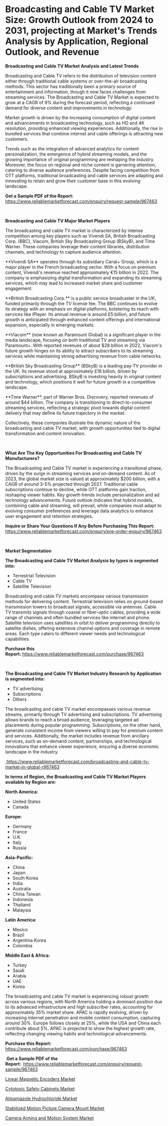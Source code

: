 <p><h1>Broadcasting and Cable TV Market Size: Growth Outlook from 2024 to 2031, projecting at Market's Trends Analysis by Application, Regional Outlook, and Revenue</h1></p><p><strong>Broadcasting and Cable TV Market Analysis and Latest Trends</strong></p>
<p><p>Broadcasting and Cable TV refers to the distribution of television content either through traditional cable systems or over-the-air broadcasting methods. This sector has traditionally been a primary source of entertainment and information, though it now faces challenges from streaming services. The Broadcasting and Cable TV Market is expected to grow at a CAGR of 9% during the forecast period, reflecting a continued demand for diverse content and improvements in technology. </p><p>Market growth is driven by the increasing consumption of digital content and advancements in broadcasting technology, such as HD and 4K resolution, providing enhanced viewing experiences. Additionally, the rise in bundled services that combine internet and cable offerings is attracting new customers. </p><p>Trends such as the integration of advanced analytics for content personalization, the emergence of hybrid streaming models, and the growing importance of original programming are reshaping the industry. Moreover, the focus on regional and niche content is garnering attention, catering to diverse audience preferences. Despite facing competition from OTT platforms, traditional broadcasting and cable services are adapting and innovating to retain and grow their customer base in this evolving landscape.</p></p>
<p><strong>Get a Sample PDF of the Report:&nbsp;</strong> <a href="https://www.reliablemarketforecast.com/enquiry/request-sample/967463?utm_campaign=1167&utm_medium=2&utm_source=Github&utm_content=ia&utm_term=30102024&utm_id=broadcasting-and-cable-tv">https://www.reliablemarketforecast.com/enquiry/request-sample/967463</a></p>
<p>&nbsp;</p>
<p><strong>Broadcasting and Cable TV Major Market Players</strong></p>
<p><p>The broadcasting and cable TV market is characterized by intense competition among key players such as Vivendi SA, British Broadcasting Corp. (BBC), Viacom, British Sky Broadcasting Group (BSkyB), and Time Warner. These companies leverage their content libraries, distribution channels, and technology to capture audience attention.</p><p>**Vivendi SA** operates through its subsidiary Canal+ Group, which is a major player in the French broadcasting sector. With a focus on premium content, Vivendi's revenue reached approximately €15 billion in 2022. The company is emphasizing digital transformation and expanding its streaming services, which may lead to increased market share and customer engagement.</p><p>**British Broadcasting Corp.** is a public service broadcaster in the UK, funded primarily through the TV license fee. The BBC continues to evolve its strategy with an emphasis on digital platforms, bolstering its reach with services like iPlayer. Its annual revenue is around £5 billion, and future growth is anticipated through enhanced content offerings and international expansion, especially in emerging markets.</p><p>**Viacom** (now known as Paramount Global) is a significant player in the media landscape, focusing on both traditional TV and streaming via Paramount+. With reported revenues of about $28 billion in 2022, Viacom's future growth hinges on its ability to attract subscribers to its streaming services while maintaining strong advertising revenue from cable networks.</p><p>**British Sky Broadcasting Group** (BSkyB) is a leading pay-TV provider in the UK. Its revenue stood at approximately £18 billion, driven by subscriptions and advertising. BSkyB is investing heavily in original content and technology, which positions it well for future growth in a competitive landscape.</p><p>**Time Warner**, part of Warner Bros. Discovery, reported revenues of around $44 billion. The company is transitioning to direct-to-consumer streaming services, reflecting a strategic pivot towards digital content delivery that may define its future trajectory in the market. </p><p>Collectively, these companies illustrate the dynamic nature of the broadcasting and cable TV market, with growth opportunities tied to digital transformation and content innovation.</p></p>
<p>&nbsp;</p>
<p><strong>What Are The Key Opportunities For Broadcasting and Cable TV Manufacturers?</strong></p>
<p><p>The Broadcasting and Cable TV market is experiencing a transitional phase, driven by the surge in streaming services and on-demand content. As of 2023, the global market size is valued at approximately $200 billion, with a CAGR of around 3-5% projected through 2027. Traditional cable subscriptions continue to decline, while OTT platforms gain traction, reshaping viewer habits. Key growth trends include personalization and ad technology advancements. Future outlook indicates that hybrid models, combining cable and streaming, will prevail, while companies must adapt to evolving consumer preferences and leverage data analytics to enhance user engagement and retention strategies.</p></p>
<p><strong>Inquire or Share Your Questions If Any Before Purchasing This Report:</strong> <a href="https://www.reliablemarketforecast.com/enquiry/pre-order-enquiry/967463?utm_campaign=1167&utm_medium=2&utm_source=Github&utm_content=ia&utm_term=30102024&utm_id=broadcasting-and-cable-tv">https://www.reliablemarketforecast.com/enquiry/pre-order-enquiry/967463</a></p>
<p>&nbsp;</p>
<p><strong>Market Segmentation</strong></p>
<p><strong>The Broadcasting and Cable TV Market Analysis by types is segmented into:</strong></p>
<p><ul><li>Terrestrial Television</li><li>Cable TV</li><li>Satellite Television</li></ul></p>
<p><p>Broadcasting and cable TV markets encompass various transmission methods for delivering content. Terrestrial television relies on ground-based transmission towers to broadcast signals, accessible via antennas. Cable TV transmits signals through coaxial or fiber-optic cables, providing a wide range of channels and often bundled services like internet and phone. Satellite television uses satellites in orbit to deliver programming directly to satellite dishes, offering extensive channel options and coverage in remote areas. Each type caters to different viewer needs and technological capabilities.</p></p>
<p><strong>Purchase this Report:&nbsp;</strong><a href="https://www.reliablemarketforecast.com/purchase/967463?utm_campaign=1167&utm_medium=2&utm_source=Github&utm_content=ia&utm_term=30102024&utm_id=broadcasting-and-cable-tv">https://www.reliablemarketforecast.com/purchase/967463</a></p>
<p>&nbsp;</p>
<p><strong>The Broadcasting and Cable TV Market Industry Research by Application is segmented into:</strong></p>
<p><ul><li>TV advertising</li><li>Subscriptions</li><li>Others</li></ul></p>
<p><p>The broadcasting and cable TV market encompasses various revenue streams, primarily through TV advertising and subscriptions. TV advertising allows brands to reach a broad audience, leveraging targeted ad placements during popular programming. Subscriptions, on the other hand, generate consistent income from viewers willing to pay for premium content and services. Additionally, the market includes revenue from ancillary services, such as on-demand content, partnerships, and technological innovations that enhance viewer experience, ensuring a diverse economic landscape in the industry.</p></p>
<p><a href="https://www.reliablemarketforecast.com/broadcasting-and-cable-tv-market-in-global-r967463?utm_campaign=1167&utm_medium=2&utm_source=Github&utm_content=ia&utm_term=30102024&utm_id=broadcasting-and-cable-tv">&nbsp;https://www.reliablemarketforecast.com/broadcasting-and-cable-tv-market-in-global-r967463</a></p>
<p><strong>In terms of Region, the Broadcasting and Cable TV Market Players available by Region are:</strong></p>
<p>
    <p> <strong> North America: </strong>
        <ul>
            <li>United States</li>
            <li>Canada</li>
        </ul>
        </p> 
    <p> <strong> Europe: </strong>
        <ul>
            <li>Germany</li>
            <li>France</li>
            <li>U.K.</li>
            <li>Italy</li>
            <li>Russia</li>
        </ul>
        </p> 
    <p> <strong> Asia-Pacific: </strong>
        <ul>
            <li>China</li>
            <li>Japan</li>
            <li>South Korea</li>
            <li>India</li>
            <li>Australia</li>
            <li>China Taiwan</li>
            <li>Indonesia</li>
            <li>Thailand</li>
            <li>Malaysia</li>
        </ul>
        </p> 
    <p> <strong> Latin America: </strong>
        <ul>
            <li>Mexico</li>
            <li>Brazil</li>
            <li>Argentina Korea</li>
            <li>Colombia</li>
        </ul>
        </p> 
    <p> <strong> Middle East & Africa: </strong>
        <ul>
            <li>Turkey</li>
            <li>Saudi</li>
            <li>Arabia</li>
            <li>UAE</li>
            <li>Korea</li>
        </ul>
    </p>
    </p>
<p><p>The broadcasting and cable TV market is experiencing robust growth across various regions, with North America holding a dominant position due to its advanced infrastructure and high subscriber rates, accounting for approximately 35% market share. APAC is rapidly evolving, driven by increasing internet penetration and mobile content consumption, capturing around 30%. Europe follows closely at 25%, while the USA and China each contribute about 5%. APAC is projected to show the highest growth rate, reflecting changing viewing habits and technological advancements.</p></p>
<p><strong>Purchase this Report: </strong><a href="https://www.reliablemarketforecast.com/purchase/967463?utm_campaign=1167&utm_medium=2&utm_source=Github&utm_content=ia&utm_term=30102024&utm_id=broadcasting-and-cable-tv">https://www.reliablemarketforecast.com/purchase/967463</a></p>
<p>&nbsp;<strong>Get a Sample PDF of the Report:&nbsp;&nbsp;</strong><a href="https://www.reliablemarketforecast.com/enquiry/request-sample/967463?utm_campaign=1167&utm_medium=2&utm_source=Github&utm_content=ia&utm_term=30102024&utm_id=broadcasting-and-cable-tv">https://www.reliablemarketforecast.com/enquiry/request-sample/967463</a></p>
<p><strong></strong></p>
<p><p><a href="https://github.com/wendisyqf/Market-Research-Report-List-1/blob/main/linear-magnetic-encoders-market.md?utm_campaign=1167&utm_medium=2&utm_source=Github&utm_content=ia&utm_term=30102024&utm_id=broadcasting-and-cable-tv">Linear Magnetic Encoders Market</a></p><p><a href="https://github.com/sharitatri97/Market-Research-Report-List-1/blob/main/cytotoxic-safety-cabinets-market.md?utm_campaign=1167&utm_medium=2&utm_source=Github&utm_content=ia&utm_term=30102024&utm_id=broadcasting-and-cable-tv">Cytotoxic Safety Cabinets Market</a></p><p><a href="https://www.linkedin.com/pulse/atipamazole-hydrochloride-industry-forecast-market-shifts-nt3kc?utm_campaign=1167&utm_medium=2&utm_source=Github&utm_content=ia&utm_term=30102024&utm_id=broadcasting-and-cable-tv">Atipamazole Hydrochloride Market</a></p><p><a href="https://issuu.com/reportprime-2/docs/stabilized-motion-picture-camera-mo_7d75845a5d3a68?utm_campaign=1167&utm_medium=2&utm_source=Github&utm_content=ia&utm_term=30102024&utm_id=broadcasting-and-cable-tv">Stabilized Motion Picture Camera Mount Market</a></p><p><a href="https://issuu.com/reportprime-2/docs/camera-aiming-and-motion-system-mar_6cd02b30374d16?utm_campaign=1167&utm_medium=2&utm_source=Github&utm_content=ia&utm_term=30102024&utm_id=broadcasting-and-cable-tv">Camera Aiming and Motion System Market</a></p></p>